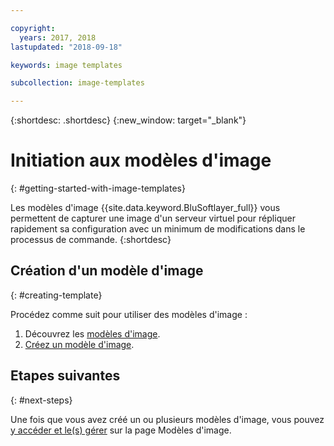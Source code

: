 ```yaml
---

copyright:
  years: 2017, 2018
lastupdated: "2018-09-18"

keywords: image templates

subcollection: image-templates

---
```


{:shortdesc: .shortdesc}
{:new_window: target="_blank"}

# Initiation aux modèles d'image
{: #getting-started-with-image-templates}

Les modèles d'image {{site.data.keyword.BluSoftlayer_full}} vous permettent de capturer une image d'un serveur virtuel pour répliquer rapidement sa configuration avec un minimum de modifications dans le processus de commande.
{:shortdesc}


## Création d'un modèle d'image
{: #creating-template}

Procédez comme suit pour utiliser des modèles d'image :
1. Découvrez les [modèles d'image](/docs/infrastructure/image-templates?topic=image-templates-about-image-templates#about-image-templates).
2. [Créez un modèle d'image](/docs/infrastructure/image-templates?topic=image-templates-creating-an-image-template#creating-an-image-template).

## Etapes suivantes
{: #next-steps}

Une fois que vous avez créé un ou plusieurs modèles d'image, vous pouvez [y accéder et le(s) gérer](/docs/infrastructure/image-templates?topic=image-templates-managing-images-from-the-image-templates-page#managing-images-from-the-image-templates-page) sur la page Modèles d'image.
